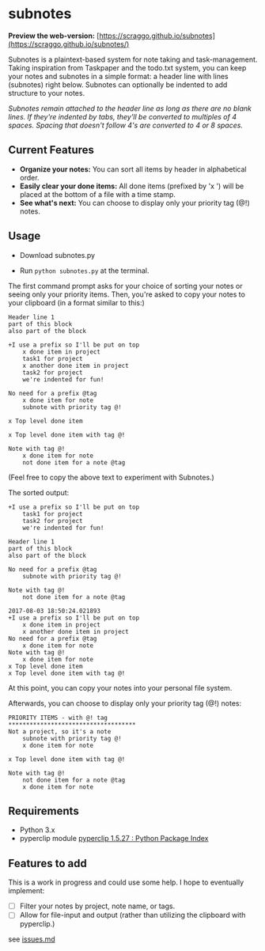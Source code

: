 # subnotes

**Preview the web-version:** [https://scraggo.github.io/subnotes](https://scraggo.github.io/subnotes/)

Subnotes is a plaintext-based system for note taking and task-management. Taking inspiration from Taskpaper and the todo.txt system, you can keep your notes and subnotes in a simple format: a header line with lines (subnotes) right below. Subnotes can optionally be indented to add structure to your notes.

*Subnotes remain attached to the header line as long as there are no blank lines. If they're indented by tabs, they'll be converted to multiples of 4 spaces. Spacing that doesn't follow 4's are converted to 4 or 8 spaces.*

## Current Features
* **Organize your notes:** You can sort all items by header in alphabetical order.
* **Easily clear your done items:** All done items (prefixed by 'x ') will be placed at the bottom of a file with a time stamp.
* **See what's next:** You can choose to display only your priority tag (@!) notes.

## Usage

* Download subnotes.py

* Run `python subnotes.py` at the terminal.

The first command prompt asks for your choice of sorting your notes or seeing only your priority items. Then, you're asked to copy your notes to your clipboard (in a format similar to this:)
```
Header line 1
part of this block
also part of the block

+I use a prefix so I'll be put on top
    x done item in project
    task1 for project
    x another done item in project
    task2 for project
    we're indented for fun!

No need for a prefix @tag
    x done item for note
    subnote with priority tag @!

x Top level done item

x Top level done item with tag @!

Note with tag @!
    x done item for note
    not done item for a note @tag
```
(Feel free to copy the above text to experiment with Subnotes.)

The sorted output:
```
+I use a prefix so I'll be put on top
    task1 for project
    task2 for project
    we're indented for fun!

Header line 1
part of this block
also part of the block

No need for a prefix @tag
    subnote with priority tag @!

Note with tag @!
    not done item for a note @tag

2017-08-03 18:50:24.021893
+I use a prefix so I'll be put on top
    x done item in project
    x another done item in project
No need for a prefix @tag
    x done item for note
Note with tag @!
    x done item for note
x Top level done item
x Top level done item with tag @!
```
At this point, you can copy your notes into your personal file system.

Afterwards, you can choose to display only your priority tag (@!) notes:
```
PRIORITY ITEMS - with @! tag
************************************
Not a project, so it's a note
    subnote with priority tag @!
    x done item for note

x Top level done item with tag @!

Note with tag @!
    not done item for a note @tag
    x done item for note
```

## Requirements
* Python 3.x
* pyperclip module [pyperclip 1.5.27 : Python Package Index](https://pypi.python.org/pypi/pyperclip)

## Features to add
This is a work in progress and could use some help. I hope to eventually implement:

* [ ] Filter your notes by project, note name, or tags.
* [ ] Allow for file-input and output (rather than utilizing the clipboard with pyperclip.)

see [issues.md](https://github.com/scraggo/subnotes-python/blob/master/issues.md)
